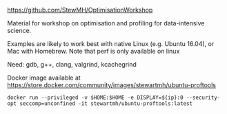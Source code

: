 https://github.com/StewMH/OptimisationWorkshop

Material for workshop on optimisation and profiling for data-intensive science.

Examples are likely to work best with native Linux (e.g. Ubuntu 16.04), or Mac with Homebrew. Note that perf is only available on linux

Need: gdb, g++, clang, valgrind, kcachegrind

Docker image available at https://store.docker.com/community/images/stewartmh/ubuntu-proftools



```docker run --privileged -v $HOME:$HOME -e DISPLAY=${ip}:0 --security-opt seccomp=unconfined -it stewartmh/ubuntu-proftools:latest```


